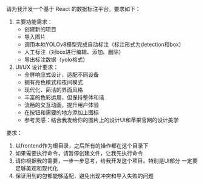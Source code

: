 请为我开发一个基于 React 的数据标注平台。要求如下：

1. 主要功能需求：
    - 创建新的项目
    - 导入图片
    - 调用本地YOLOv8模型完成自动标注（标注形式为detection和box）
    - 人工标注（对box进行编辑、添加、删除）
    - 导出标注数据（yolo格式）
2. UI/UX 设计要求：
    - 全屏响应式设计，适配不同设备
    - 拥有亮色模式和夜间模式
    - 现代化、简洁的界面风格
    - 丰富的色彩运用，但保持整体和谐
    - 流畅的交互动画，提升用户体验
    - 在按钮和需要的地方添加上图标
    - 参考灵感：结合我发给你的图片上的设计UI和苹果官网的设计美学

要求：

1. 以frontend作为根目录，之后所有的操作都在这个目录下
2. 如果需要执行命令，请暂停创建文件，让我先执行命令
3. 请你根据我的需要，一步一步思考，给我开发这个项目。特别是UI部分 一定要足够美观和现代化
4. 保证用到的包都能够适配，避免出现冲突和导入失败的问题
